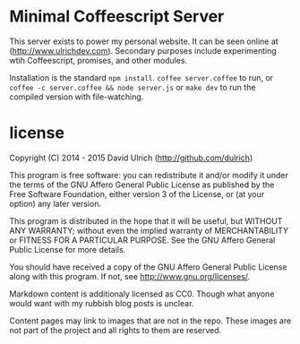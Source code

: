 # Minimal Coffeescript Server

This server exists to power my personal website.
It can be seen online at (http://www.ulrichdev.com).
Secondary purposes include experimenting wtih Coffeescript, promises, and other 
modules.

Installation is the standard `npm install`.
`coffee server.coffee` to run, or `coffee -c server.coffee && node server.js`
or `make dev` to run the compiled version with file-watching.


# license

Copyright (C) 2014 - 2015  David Ulrich (http://github.com/dulrich)

This program is free software: you can redistribute it and/or modify
it under the terms of the GNU Affero General Public License as
published by the Free Software Foundation, either version 3 of the
License, or (at your option) any later version.

This program is distributed in the hope that it will be useful,
but WITHOUT ANY WARRANTY; without even the implied warranty of
MERCHANTABILITY or FITNESS FOR A PARTICULAR PURPOSE.  See the
GNU Affero General Public License for more details.

You should have received a copy of the GNU Affero General Public License
along with this program.  If not, see <http://www.gnu.org/licenses/>.

Markdown content is additionaly licensed as CC0.
Though what anyone would want with my rubbish blog posts is unclear.

Content pages may link to images that are not in the repo.
These images are not part of the project and all rights to them are reserved.
